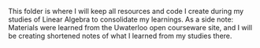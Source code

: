 This folder is where I will keep all resources and code I create during my studies of Linear Algebra to consolidate my learnings.
As a side note: Materials were learned from the Uwaterloo open courseware site, and I will be creating shortened notes of what I learned from my studies there.
